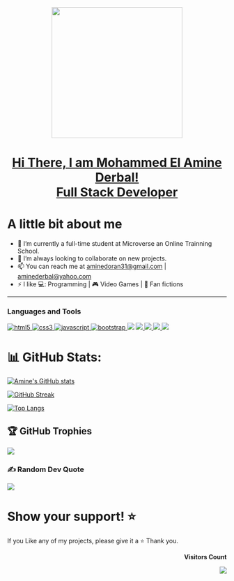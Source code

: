 <div id="header" align="center"> 
<img src="https://media.tenor.com/qJ5evVs-_uUAAAAS/coding.gif" width="300"/>
</div>

<h1 align="center"> 
  <a href="https://github.com/AmineDerbal">
    Hi There, I am Mohammed El Amine Derbal! <br>
    Full Stack Developer
</a>
</h1>

# A little bit about me

- 🔭 I’m currently a full-time student at Microverse an Online Trainning School.
- 👯 I’m always looking to collaborate on new projects.
- 📫 You can reach me at aminedoran31@gmail.com | aminederbal@yahoo.com
- ⚡ I like 💻: Programming | 🎮 Video Games | 📖 Fan fictions
<hr>

### Languages and Tools

<p> 
  <a href="https://www.w3.org/html/" target="_blank"> 
    <img src="https://img.shields.io/badge/html-E34F26.svg?style=for-the-badge&logo=html5&logoColor=white"
      alt="html5"/> 
  </a>
  <a href="https://www.w3schools.com/css/" target="_blank">
    <img src="https://img.shields.io/badge/css-1572B6.svg?style=for-the-badge&logo=css3&logoColor=white"
      alt="css3"/>
  </a>
<a href="https://developer.mozilla.org/en-US/docs/Web/JavaScript" target="_blank"> 
    <img src="https://img.shields.io/badge/Javascript-F7DF1E.svg?style=for-the-badge&logo=javascript&logoColor=black"
      alt="javascript"/> 
  </a>
  <a href="https://getbootstrap.com" target="_blank" > <img src="https://img.shields.io/badge/Bootstrap-563D7C?style=for-the-badge&logo=bootstrap&logoColor=white" alt="bootstrap" /> </a>
   <a href="https://nodejs.org/en/" target="_blank">  <img src="https://img.shields.io/badge/Node.js-339933?style=for-the-badge&logo=nodedotjs&logoColor=white" /></a>
   <a href="https://git-scm.com/" target="_blank"> <img src="https://img.shields.io/badge/GIT-E44C30?style=for-the-badge&logo=git&logoColor=white" /> </a>
   <a href="https://github.com/" target="_blank"> <img src="https://img.shields.io/badge/GitHub-100000?style=for-the-badge&logo=github&logoColor=white" /> </a>
   <a href="https://react.dev/" target="_blank"> <img src="https://img.shields.io/badge/-ReactJs-61DAFB?logo=react&logoColor=white&style=for-the-badge" /> </a>
   <a href="https://redux.js.org/" target="_blank"> <img src="https://img.shields.io/badge/Redux-593D88?style=for-the-badge&logo=redux&logoColor=white" /> </a>
  
   
  

</p>

# 📊 GitHub Stats:
[![Amine's GitHub stats](https://github-readme-stats.vercel.app/api?username=AmineDerbal&show_icons=true&theme=radical)](https://github.com/AmineDerbal/github-readme-stats)

[![GitHub Streak](https://github-readme-streak-stats.herokuapp.com?user=AmineDerbal&theme=dark)](https://git.io/streak-stats)

[![Top Langs](https://github-readme-stats.vercel.app/api/top-langs/?username=AmineDerbal&show_icons=true&theme=buefy&bg_color=faf5fa&layout=compact)](https://github.com/AmineDerbal/github-readme-stats)
## 🏆 GitHub Trophies
![](https://github-profile-trophy.vercel.app/?username=AmineDerbal&theme=dark&no-frame=false&no-bg=true&margin-w=4)

### ✍️ Random Dev Quote
![](https://quotes-github-readme.vercel.app/api?type=horizontal&theme=radical)

# Show your support! ⭐

If you Like any of my projects, please give it a ⭐ Thank you.

<div align="end">
<p><b>Visitors Count</b></p>  
<img src="https://profile-counter.glitch.me/{AmineDerbal}/count.svg" />
</div>
<!-- ?
